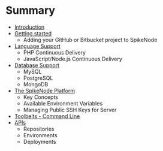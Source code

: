 # Summary

* [Introduction](README.md)
* [Getting started](getting_started.md)
   * Adding your GitHub or Bitbucket project to SpikeNode
* [Language Support](language_support.md)
   * PHP Continuous Delivery
   * JavaScript/Node.js Continuous Delivery
* [Database Support](database_support.md)
   * MySQL
   * PostgreSQL
   * MongoDB
* [The SpikeNode Platform](the_spikenode_platform.md)
   * Key Concepts
   * Available Environment Variables
   * Managing Public SSH Keys for Server
* [Toolbelts - Command Line](toolbelts_-_command_line.md)
* [APIs](apis.md)
   * Repositories
   * Environments
   * Deployments


